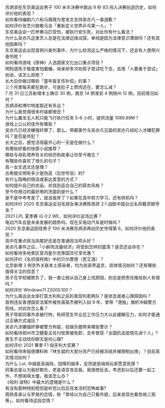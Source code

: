 苏炳添在东京奥运会男子 100 米半决赛中跑出 9 秒 83 闯入决赛创造历史，如何评价他的表现？  
如何看待编剧六六和马薇薇为曾发文支持吴亦凡一事道歉？  
如何评价张艺兴致敬马龙「重新定义世界乒乓第一人」？  
东京奥运会一匹参赛马匹受伤，被执行安乐死，对此你有什么看法？  
为什么吴亦凡这类艺人总是在法律边缘试探，单纯是因为法律意识薄弱吗？还有其他因素吗？  
东京奥运会出现首例兴奋剂事件，为什么检测这么严格的情况下，还会有人使用兴奋剂呢？  
如何看待游戏《原神》入选国家文化出口重点项目？  
明知道孩子极度害怕蚕蛹，母亲却多次劝孩子尝试吃下去，且用「人要勇于尝试」劝说，该怎么拒绝？  
长大后你做过哪些「童年报复性补偿」的事？  
三个月里每天都在跑步，可是肚子上赘肉还在，要怎么减？  
7 月 31 日江苏新增本土确诊 30 例，南京 14 例淮安 4 例扬州 12 例，目前情况如何？  
苏炳添和博尔特差距还有多远？  
为什么我觉得很多时装都很丑？  
为什么翼龙无人机只能飞行执行任务 5-6 小时，提供流量 1089.89M？  
游戏上公认的佳作有哪些？  
吴亦凡已经涉嫌强奸罪了，那么，带都美竹与吴亦凡见面的吴亦凡经纪人涉嫌犯罪吗？是否是共犯？  
长大之后，感觉活得最开心的一天是在做什么？  
有哪些好看的快穿小说推荐？  
哪些与母乳喂养有关的经历和故事让你至今难忘？  
有哪些你喜欢了很久的句子？  
高一女生选文还是理？  
古希腊文明有多少是伪造（后世夸张）的?  
有什么隐晦的情话或表达爱意的方式？  
如何提升自己的衣品，并找到适合自己的穿衣风格？  
至今你用过的最好用的洗面奶是什么？  
是不是中考考差了，就该放弃了？如果在高中努力学习，还有转机吗？  
如何评价 2020 东京奥运会羽毛球女单决赛陈雨菲 2:1 战胜中国台北名将戴资颖夺金？  
2021 LPL 夏季赛 iG 0:2 WE，如何评价这场比赛？  
电动汽车会是未来发展的趋势吗，现在买电动汽车是时候吗？  
2020 东京奥运田径男子 100 米决赛苏炳添再创历史夺得第 6，如何评价他的表现？  
高中在重点班当凤尾好还是在普通班当鸡头好？  
吴亦凡事件之后，「小鲜肉流量经济」将受到怎样的震荡？是否还会存在？  
如何看待多地景区穿鸿星尔克等国货可享优惠？  
如何评价《名侦探柯南》中的贝尔摩德（苦艾酒）？  
北京新增 3 例京外关联本土感染者，均为张家界返京，具体情况如何？还有哪些值得关注的信息？  
孩子在学校被欺负了，我一直让她从自己身上找原因，别总是把责任推给别人有错吗？  
如何评价 Windows11 22000.100？  
为什么奥运会女排打意大利和之前的表现判若两队？是状态或者心理原因吗？  
首例违反香港国安法案件被告唐英杰被判入狱 9 年，曾带「港独」旗帜冲越警方防线，对此你怎么看？  
男子常偷同事外卖被行拘，称研究生毕业后工作压力大以此缓解压力，如何才能通过正确方式减压？  
吴亦凡涉嫌强奸罪被警方拘留，给娱乐圈带来哪些警示？  
如何看待郑州市卫健委主任付桂荣被免职，去年曾获「全国抗击疫情先进个人」?  
男生不主动找你聊天是何心理?  
如何评价 2021 赛季 F1 匈牙利大奖赛？  
如何看待宋祖德爆料称「林生斌的大部分资产已经被冻结并被限制出境」？目前真实情况如何？  
为什么 LoL 中越是高端局，投降的越多，反而是低端局玩家愿意死撑？  
同事总是认为我好欺负，老是语言攻击我，我很想反击，考虑到以后还要一起工作，不想闹得太僵，我该怎么办？  
《哈利·波特》中最大的遗憾是什么？  
有没有那种特别短但是听完以后后背发凉的恐怖故事?  
周扬青承认与罗昊的恋情，称「曾经以为自己只看外貌，后来发现也看性格三观等」，如何看待这段恋情？  
